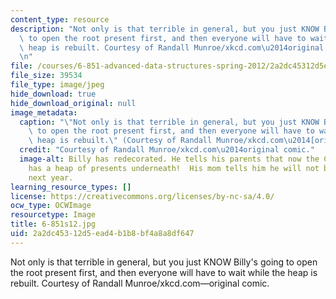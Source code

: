 ```yaml
---
content_type: resource
description: "Not only is that terrible in general, but you just KNOW Billy's going\
  \ to open the root present first, and then everyone will have to wait while the\
  \ heap is rebuilt. Courtesy of Randall Munroe/xkcd.com\u2014original comic.\r\n\r\
  \n"
file: /courses/6-851-advanced-data-structures-spring-2012/2a2dc45312d5ead4b1b8bf4a8a8df647_6-851s12.jpg
file_size: 39534
file_type: image/jpeg
hide_download: true
hide_download_original: null
image_metadata:
  caption: "\"Not only is that terrible in general, but you just KNOW Billy's going\
    \ to open the root present first, and then everyone will have to wait while the\
    \ heap is rebuilt.\" (Courtesy of Randall Munroe/xkcd.com\u2014[original comic](http://xkcd.com/835/).)"
  credit: "Courtesy of Randall Munroe/xkcd.com\u2014original comic."
  image-alt: Billy has redecorated. He tells his parents that now the Christmas tree
    has a heap of presents underneath!  His mom tells him he will not be invited home
    next year.
learning_resource_types: []
license: https://creativecommons.org/licenses/by-nc-sa/4.0/
ocw_type: OCWImage
resourcetype: Image
title: 6-851s12.jpg
uid: 2a2dc453-12d5-ead4-b1b8-bf4a8a8df647
---
```

Not only is that terrible in general, but you just KNOW Billy's going to open the root present first, and then everyone will have to wait while the heap is rebuilt. Courtesy of Randall Munroe/xkcd.com—original comic.

